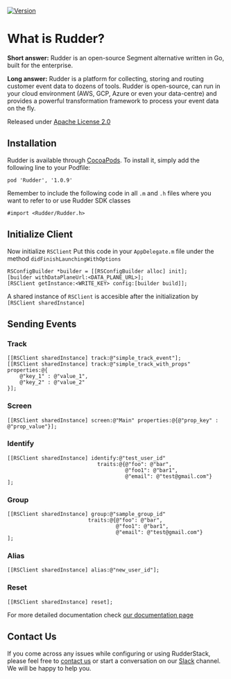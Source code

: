 [![Version](https://img.shields.io/cocoapods/v/Rudder.svg?style=flat)](https://cocoapods.org/pods/Rudder)

# What is Rudder?

**Short answer:**
Rudder is an open-source Segment alternative written in Go, built for the enterprise.

**Long answer:**
Rudder is a platform for collecting, storing and routing customer event data to dozens of tools. Rudder is open-source, can run in your cloud environment (AWS, GCP, Azure or even your data-centre) and provides a powerful transformation framework to process your event data on the fly.

Released under [Apache License 2.0](https://www.apache.org/licenses/LICENSE-2.0)

## Installation
Rudder is available through [CocoaPods](https://cocoapods.org).
To install it, simply add the following line to your Podfile:
```xcode
pod 'Rudder', '1.0.9'
```
Remember to include the following code in all `.m` and `.h` files where you want to refer to or use Rudder SDK classes
```xcode
#import <Rudder/Rudder.h>
```

## Initialize Client
Now initialize `RSClient`
Put this code in your `AppDelegate.m` file under the method `didFinishLaunchingWithOptions`

```xcode
RSConfigBuilder *builder = [[RSConfigBuilder alloc] init];
[builder withDataPlaneUrl:<DATA_PLANE_URL>];
[RSClient getInstance:<WRITE_KEY> config:[builder build]];
```
A shared instance of `RSClient` is accesible after the initialization by `[RSClient sharedInstance]`
## Sending Events

### Track
```xcode
[[RSClient sharedInstance] track:@"simple_track_event"];
[[RSClient sharedInstance] track:@"simple_track_with_props" properties:@{
    @"key_1" : @"value_1",
    @"key_2" : @"value_2"
}];
```

### Screen
```xcode
[[RSClient sharedInstance] screen:@"Main" properties:@{@"prop_key" : @"prop_value"}];
```

### Identify
```xcode
[[RSClient sharedInstance] identify:@"test_user_id"
                             traits:@{@"foo": @"bar",
                                      @"foo1": @"bar1",
                                      @"email": @"test@gmail.com"}
];
```

### Group
```xcode
[[RSClient sharedInstance] group:@"sample_group_id"
                          traits:@{@"foo": @"bar",
                                   @"foo1": @"bar1",
                                   @"email": @"test@gmail.com"}
];
```

### Alias
```xcode
[[RSClient sharedInstance] alias:@"new_user_id"];
```

### Reset
```xcode
[[RSClient sharedInstance] reset];
```

For more detailed documentation check [our documentation page](https://docs.rudderlabs.com/sdk-integration-guide/getting-started-with-ios-sdk)

## Contact Us
If you come across any issues while configuring or using RudderStack, please feel free to [contact us](https://rudderstack.com/contact/) or start a conversation on our [Slack](https://resources.rudderstack.com/join-rudderstack-slack) channel. We will be happy to help you.
